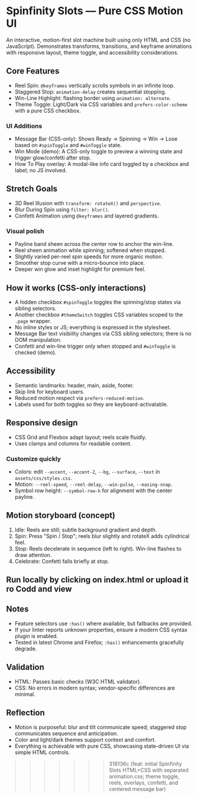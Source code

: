 # Spinfinity Slots — Pure CSS Motion UI

An interactive, motion-first slot machine built using only HTML and CSS (no JavaScript). Demonstrates transforms, transitions, and keyframe animations with responsive layout, theme toggle, and accessibility considerations.

## Core Features
- Reel Spin: `@keyframes` vertically scrolls symbols in an infinite loop.
- Staggered Stop: `animation-delay` creates sequential stopping.
- Win-Line Highlight: flashing border using `animation: alternate`.
- Theme Toggle: Light/Dark via CSS variables and `prefers-color-scheme` with a pure CSS checkbox.

### UI Additions
- Message Bar (CSS-only): Shows Ready → Spinning → Win → Lose based on `#spinToggle` and `#winToggle` state.
- Win Mode (demo): A CSS-only toggle to preview a winning state and trigger glow/confetti after stop.
- How To Play overlay: A modal-like info card toggled by a checkbox and label; no JS involved.

## Stretch Goals
- 3D Reel Illusion with `transform: rotateX()` and `perspective`.
- Blur During Spin using `filter: blur()`.
- Confetti Animation using `@keyframes` and layered gradients.

### Visual polish
- Payline band sheen across the center row to anchor the win-line.
- Reel sheen animation while spinning; softened when stopped.
- Slightly varied per-reel spin speeds for more organic motion.
- Smoother stop curve with a micro-bounce into place.
- Deeper win glow and inset highlight for premium feel.

## How it works (CSS-only interactions)
- A hidden checkbox `#spinToggle` toggles the spinning/stop states via sibling selectors.
- Another checkbox `#themeSwitch` toggles CSS variables scoped to the `.page` wrapper.
- No inline styles or JS; everything is expressed in the stylesheet.
- Message Bar text visibility changes via CSS sibling selectors; there is no DOM manipulation.
- Confetti and win-line trigger only when stopped and `#winToggle` is checked (demo).

## Accessibility
- Semantic landmarks: header, main, aside, footer.
- Skip link for keyboard users.
- Reduced motion respect via `prefers-reduced-motion`.
- Labels used for both toggles so they are keyboard-activatable.

## Responsive design
- CSS Grid and Flexbox adapt layout; reels scale fluidly.
- Uses clamps and columns for readable content.

### Customize quickly
- Colors: edit `--accent`, `--accent-2`, `--bg`, `--surface`, `--text` in `assets/css/styles.css`.
- Motion: `--reel-speed`, `--reel-delay`, `--win-pulse`, `--easing-snap`.
- Symbol row height: `--symbol-row-h` for alignment with the center payline.

## Motion storyboard (concept)
1. Idle: Reels are still; subtle background gradient and depth.
2. Spin: Press "Spin / Stop"; reels blur slightly and rotateX adds cylindrical feel.
3. Stop: Reels decelerate in sequence (left to right). Win-line flashes to draw attention.
4. Celebrate: Confetti falls briefly at stop.

## Run locally by clicking on index.html or upload it ro Codd and view

## Notes
- Feature selectors use `:has()` where available, but fallbacks are provided.
- If your linter reports unknown properties, ensure a modern CSS syntax plugin is enabled.
- Tested in latest Chrome and Firefox; `:has()` enhancements gracefully degrade.

## Validation
- HTML: Passes basic checks (W3C HTML validator).
- CSS: No errors in modern syntax; vendor-specific differences are minimal.

## Reflection
- Motion is purposeful: blur and tilt communicate speed; staggered stop communicates sequence and anticipation.
- Color and light/dark themes support context and comfort.
- Everything is achievable with pure CSS, showcasing state-driven UI via simple HTML controls.
>>>>>>> 316136c (feat: initial Spinfinity Slots HTML+CSS with separated animation.css; theme toggle, reels, overlays, confetti, and centered message bar)


